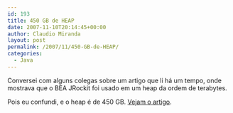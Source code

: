 ```yaml
---
id: 193
title: 450 GB de HEAP
date: 2007-11-10T20:14:45+00:00
author: Claudio Miranda
layout: post
permalink: /2007/11/450-GB-de-HEAP/
categories:
  - Java
---
```

Conversei com alguns colegas sobre um artigo que li h&aacute; um tempo, onde mostrava que o BEA JRockit foi usado em um heap da ordem de terabytes.

Pois eu confundi, e o heap &eacute; de 450 GB. [Vejam o artigo](http://dev2dev.bea.com/blog/hstahl/archive/2006/05/what_would_you_1.html).&nbsp;